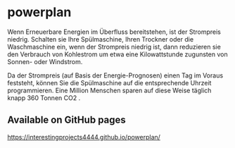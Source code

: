 # powerplan
Wenn Erneuerbare Energien im Überfluss bereitstehen, ist der Strompreis niedrig.
Schalten sie Ihre Spülmaschine, Ihren Trockner oder die Waschmaschine ein, wenn der Strompreis niedrig ist, dann reduzieren sie den Verbrauch von Kohlestrom um etwa eine Kilowattstunde zugunsten von Sonnen- oder Windstrom.

Da der Strompreis (auf Basis der Energie-Prognosen) einen Tag im Voraus feststeht, können Sie die Spülmaschine auf die entsprechende Uhrzeit programmieren. Eine Million Menschen sparen auf diese Weise täglich knapp 360 Tonnen CO2 .

## Available on GitHub pages
https://interestingprojects4444.github.io/powerplan/
